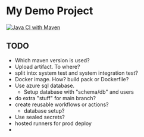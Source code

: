 My Demo Project
===============

[![Java CI with Maven](https://github.com/eirikbraend/spring-demo/actions/workflows/maven.yml/badge.svg)](https://github.com/eirikbraend/spring-demo/actions/workflows/maven.yml)

TODO
----
* Which maven version is used?
* Upload artifact. To where?
* split into: system test and system integration test?
* Docker image. How? build pack or Dockerfile?
* Use azure sql database. 
  * Setup database with "schema/db" and users
* do extra "stuff" for main branch?
* create reusable workflows or actions?
  * database setup?
* Use sealed secrets?
* hosted runners for prod deploy
* 